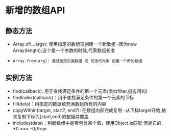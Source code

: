 # 新增的数组API

## 静态方法

- Array.of(...args): 使用指定的数组项创建一个新数组
    -因为new Array(length);这个是一个参数的时候,代表数组长度

- `Array.from(arg): 通过给定的类数组 或 可迭代对象 创建一个新的数组`

## 实例方法

- find(callback): 用于查找满足条件的第一个元素(类似filter,挺有用的)
- findIndex(callback)：用于查找满足条件的第一个元素的下标
- fill(data)：用指定的数据填充满数组所有的内容
- copyWithin(target, start?, end?): 在数组内部完成复制
    -从下标target开始,依次复制下标为[start,end)的数据并覆盖
- includes(data)：判断数组中是否包含某个值，使用Object.is匹配
        但是它的 +0 === -0//true